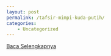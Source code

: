 ```yaml
---
layout: post
permalink: /tafsir-mimpi-kuda-putih/
categories:
    - Uncategorized
---
```


[Baca Selengkapnya](/10)